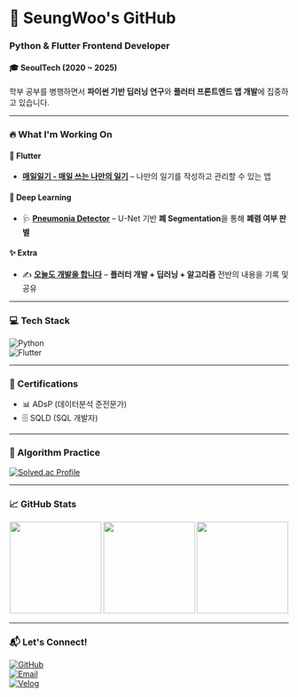 # 🚀 SeungWoo's GitHub  

### Python & Flutter Frontend Developer  

#### **🎓** SeoulTech (2020 ~ 2025)  
학부 공부를 병행하면서 **파이썬 기반 딥러닝 연구**와 **플러터 프론트엔드 앱 개발**에 집중하고 있습니다.  

---

### 🔥 What I'm Working On  

#### 📱 Flutter  
- **[매일일기 - 매일 쓰는 나만의 일기](https://github.com/tmddn0920/Daily_Diary)** – 나만의 일기를 작성하고 관리할 수 있는 앱  

#### 🤖 Deep Learning  
- 🩺 **[Pneumonia Detector](https://github.com/tmddn0920/Pneumonia_Detector)** – U-Net 기반 **폐 Segmentation**을 통해 **폐렴 여부 판별**  

#### ✨ Extra  
- ✍️ **[오늘도 개발을 합니다](https://velog.io/@tmddn0920/posts)** – **플러터 개발 + 딥러닝 + 알고리즘** 전반의 내용을 기록 및 공유

---

### 💻 Tech Stack  

![Python](https://img.shields.io/badge/Python-3776AB?style=for-the-badge&logo=python&logoColor=white)  
![Flutter](https://img.shields.io/badge/Flutter-02569B?style=for-the-badge&logo=flutter&logoColor=white)  

---

### 📜 Certifications
- 📊 ADsP (데이터분석 준전문가)
- 🗄️ SQLD (SQL 개발자)

---

### 🧠 Algorithm Practice  

<a href="https://solved.ac/tmddn0920">
  <img src="http://mazassumnida.wtf/api/v2/generate_badge?boj=tmddn0920" alt="Solved.ac Profile"/>
</a>

---

### 📈 GitHub Stats  

<div align="center">

  <img src="https://github-readme-stats.vercel.app/api?username=tmddn0920&show_icons=true&include_all_commits=true&count_private=true&rank_icon=github&theme=tokyonight" height="165"/>
  <img src="https://github-readme-stats.vercel.app/api/top-langs/?username=tmddn0920&layout=compact&langs_count=8&hide=Jupyter%20Notebook&theme=tokyonight" height="165"/>
  <img src="https://streak-stats.demolab.com?user=tmddn0920&theme=tokyonight" height="165"/>

</div>

---

### 📬 Let's Connect!  
[![GitHub](https://img.shields.io/badge/GitHub-000000?style=for-the-badge&logo=github&logoColor=white)](https://github.com/tmddn0920)  
[![Email](https://img.shields.io/badge/Email-D14836?style=for-the-badge&logo=gmail&logoColor=white)](mailto:likepiano2424@gmail.com)  
[![Velog](https://img.shields.io/badge/Velog-20C997?style=for-the-badge&logo=velog&logoColor=white)](https://velog.io/@tmddn0920/posts)  
